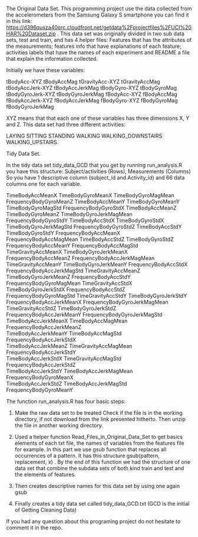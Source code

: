 The Original Data Set.
This programming project use the data collected from the accelerometers from the Samsung Galaxy S smartphone you can find it in this link: https://d396qusza40orc.cloudfront.net/getdata%2Fprojectfiles%2FUCI%20HAR%20Dataset.zip .
This data set was originally divided in two sub data sets, test and train, and has 4 helper files: Features that has the attributes of the measurements; features info that have explanations of each feature; activities labels that have the names of each experiment and README a file that explain the information collected. 

Initially we have these variables:

tBodyAcc-XYZ	tBodyAccMag
tGravityAcc-XYZ	tGravityAccMag
tBodyAccJerk-XYZ	tBodyAccJerkMag
tBodyGyro-XYZ	tBodyGyroMag
tBodyGyroJerk-XYZ	tBodyGyroJerkMag
fBodyAcc-XYZ	fBodyAccMag
fBodyAccJerk-XYZ	fBodyAccJerkMag
fBodyGyro-XYZ	fBodyGyroMag
 	fBodyGyroJerkMag

XYZ means that that each one of these variables has three dimensions X, Y and Z.
This data set had three different activities:

LAYING
SITTING
STANDING
WALKING
WALKING_DOWNSTAIRS
WALKING_UPSTAIRS.


Tidy Data Set.

In the tidy data set tidy_data_GCD that you get by running run_analysis.R you have this structure:
Subject/activities (Rows), Measurements (Columns)
So you have 1 descriptive column (subject_id and Activity_id) and 66 data columns one for each variable.

TimeBodyAccMeanX	TimeBodyGyroMeanX	TimeBodyGyroMagMean	FrequencyBodyGyroMeanZ
TimeBodyAccMeanY	TimeBodyGyroMeanY	TimeBodyGyroMagStd	FrequencyBodyGyroStdX
TimeBodyAccMeanZ	TimeBodyGyroMeanZ	TimeBodyGyroJerkMagMean	FrequencyBodyGyroStdY
TimeBodyAccStdX	TimeBodyGyroStdX	TimeBodyGyroJerkMagStd	FrequencyBodyGyroStdZ
TimeBodyAccStdY	TimeBodyGyroStdY	FrequencyBodyAccMeanX	FrequencyBodyAccMagMean
TimeBodyAccStdZ	TimeBodyGyroStdZ	FrequencyBodyAccMeanY	FrequencyBodyAccMagStd
TimeGravityAccMeanX	TimeBodyGyroJerkMeanX	FrequencyBodyAccMeanZ	FrequencyBodyAccJerkMagMean
TimeGravityAccMeanY	TimeBodyGyroJerkMeanY	FrequencyBodyAccStdX	FrequencyBodyAccJerkMagStd
TimeGravityAccMeanZ	TimeBodyGyroJerkMeanZ	FrequencyBodyAccStdY	FrequencyBodyGyroMagMean
TimeGravityAccStdX	TimeBodyGyroJerkStdX	FrequencyBodyAccStdZ	FrequencyBodyGyroMagStd
TimeGravityAccStdY	TimeBodyGyroJerkStdY	FrequencyBodyAccJerkMeanX	FrequencyBodyGyroJerkMagMean
TimeGravityAccStdZ	TimeBodyGyroJerkStdZ	FrequencyBodyAccJerkMeanY	FrequencyBodyGyroJerkMagStd
TimeBodyAccJerkMeanX	TimeBodyAccMagMean	FrequencyBodyAccJerkMeanZ	 
TimeBodyAccJerkMeanY	TimeBodyAccMagStd	FrequencyBodyAccJerkStdX	 
TimeBodyAccJerkMeanZ	TimeGravityAccMagMean	FrequencyBodyAccJerkStdY	 
TimeBodyAccJerkStdX	TimeGravityAccMagStd	FrequencyBodyAccJerkStdZ	 
TimeBodyAccJerkStdY	TimeBodyAccJerkMagMean	FrequencyBodyGyroMeanX	 
TimeBodyAccJerkStdZ	TimeBodyAccJerkMagStd	FrequencyBodyGyroMeanY	 

The function run_analysis.R has four basic steps:

1.	Make the raw data set to be treated 
Check if the file is in the working directory, if not download from the link presented hitherto. Then unzip the file in another working directory.
2.	  Used a helper function Read_Files_In_Original_Data_Set to get basics elements of each txt file, the names of variables from the features file for example.
In this part we use gsub function that replaces all occurrences of a pattern. It has this structure gsub(pattern, replacement, x) .
By the end of this function we had the structure of one data set that combine the subdata sets of both kind train and test and the elements of features.

3.	Then creates descriptive names for this data set by using one again gsub

4.	Finally  creates a  tidy data set called tidy_data_GCD.txt (GCD is the initial of Getting Cleaning Data)

If you had any question about this programing project do not hesitate to comment it in the repo.

